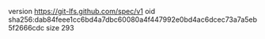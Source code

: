 version https://git-lfs.github.com/spec/v1
oid sha256:dab84feee1cc6bd4a7dbc60080a4f447992e0bd4ac6dcec73a7a5eb5f2666cdc
size 293
